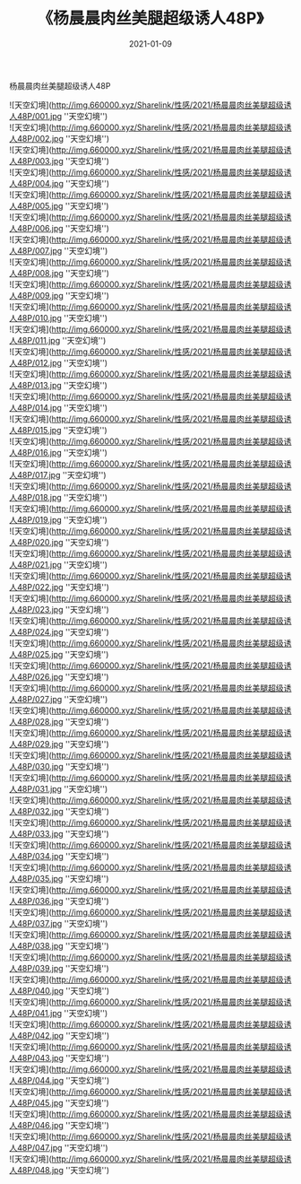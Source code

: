 ﻿---
layout: post
title:  《杨晨晨肉丝美腿超级诱人48P》
date:   2021-01-09
img: http://img.660000.xyz/Sharelink/性感/2021/杨晨晨肉丝美腿超级诱人48P/000.jpg
categories: [美女, 性感, 泳衣]
---

杨晨晨肉丝美腿超级诱人48P



![天空幻境](http://img.660000.xyz/Sharelink/性感/2021/杨晨晨肉丝美腿超级诱人48P/001.jpg ''天空幻境'') <br>
![天空幻境](http://img.660000.xyz/Sharelink/性感/2021/杨晨晨肉丝美腿超级诱人48P/002.jpg ''天空幻境'') <br>
![天空幻境](http://img.660000.xyz/Sharelink/性感/2021/杨晨晨肉丝美腿超级诱人48P/003.jpg ''天空幻境'') <br>
![天空幻境](http://img.660000.xyz/Sharelink/性感/2021/杨晨晨肉丝美腿超级诱人48P/004.jpg ''天空幻境'') <br>
![天空幻境](http://img.660000.xyz/Sharelink/性感/2021/杨晨晨肉丝美腿超级诱人48P/005.jpg ''天空幻境'') <br>
![天空幻境](http://img.660000.xyz/Sharelink/性感/2021/杨晨晨肉丝美腿超级诱人48P/006.jpg ''天空幻境'') <br>
![天空幻境](http://img.660000.xyz/Sharelink/性感/2021/杨晨晨肉丝美腿超级诱人48P/007.jpg ''天空幻境'') <br>
![天空幻境](http://img.660000.xyz/Sharelink/性感/2021/杨晨晨肉丝美腿超级诱人48P/008.jpg ''天空幻境'') <br>
![天空幻境](http://img.660000.xyz/Sharelink/性感/2021/杨晨晨肉丝美腿超级诱人48P/009.jpg ''天空幻境'') <br>
![天空幻境](http://img.660000.xyz/Sharelink/性感/2021/杨晨晨肉丝美腿超级诱人48P/010.jpg ''天空幻境'') <br>
![天空幻境](http://img.660000.xyz/Sharelink/性感/2021/杨晨晨肉丝美腿超级诱人48P/011.jpg ''天空幻境'') <br>
![天空幻境](http://img.660000.xyz/Sharelink/性感/2021/杨晨晨肉丝美腿超级诱人48P/012.jpg ''天空幻境'') <br>
![天空幻境](http://img.660000.xyz/Sharelink/性感/2021/杨晨晨肉丝美腿超级诱人48P/013.jpg ''天空幻境'') <br>
![天空幻境](http://img.660000.xyz/Sharelink/性感/2021/杨晨晨肉丝美腿超级诱人48P/014.jpg ''天空幻境'') <br>
![天空幻境](http://img.660000.xyz/Sharelink/性感/2021/杨晨晨肉丝美腿超级诱人48P/015.jpg ''天空幻境'') <br>
![天空幻境](http://img.660000.xyz/Sharelink/性感/2021/杨晨晨肉丝美腿超级诱人48P/016.jpg ''天空幻境'') <br>
![天空幻境](http://img.660000.xyz/Sharelink/性感/2021/杨晨晨肉丝美腿超级诱人48P/017.jpg ''天空幻境'') <br>
![天空幻境](http://img.660000.xyz/Sharelink/性感/2021/杨晨晨肉丝美腿超级诱人48P/018.jpg ''天空幻境'') <br>
![天空幻境](http://img.660000.xyz/Sharelink/性感/2021/杨晨晨肉丝美腿超级诱人48P/019.jpg ''天空幻境'') <br>
![天空幻境](http://img.660000.xyz/Sharelink/性感/2021/杨晨晨肉丝美腿超级诱人48P/020.jpg ''天空幻境'') <br>
![天空幻境](http://img.660000.xyz/Sharelink/性感/2021/杨晨晨肉丝美腿超级诱人48P/021.jpg ''天空幻境'') <br>
![天空幻境](http://img.660000.xyz/Sharelink/性感/2021/杨晨晨肉丝美腿超级诱人48P/022.jpg ''天空幻境'') <br>
![天空幻境](http://img.660000.xyz/Sharelink/性感/2021/杨晨晨肉丝美腿超级诱人48P/023.jpg ''天空幻境'') <br>
![天空幻境](http://img.660000.xyz/Sharelink/性感/2021/杨晨晨肉丝美腿超级诱人48P/024.jpg ''天空幻境'') <br>
![天空幻境](http://img.660000.xyz/Sharelink/性感/2021/杨晨晨肉丝美腿超级诱人48P/025.jpg ''天空幻境'') <br>
![天空幻境](http://img.660000.xyz/Sharelink/性感/2021/杨晨晨肉丝美腿超级诱人48P/026.jpg ''天空幻境'') <br>
![天空幻境](http://img.660000.xyz/Sharelink/性感/2021/杨晨晨肉丝美腿超级诱人48P/027.jpg ''天空幻境'') <br>
![天空幻境](http://img.660000.xyz/Sharelink/性感/2021/杨晨晨肉丝美腿超级诱人48P/028.jpg ''天空幻境'') <br>
![天空幻境](http://img.660000.xyz/Sharelink/性感/2021/杨晨晨肉丝美腿超级诱人48P/029.jpg ''天空幻境'') <br>
![天空幻境](http://img.660000.xyz/Sharelink/性感/2021/杨晨晨肉丝美腿超级诱人48P/030.jpg ''天空幻境'') <br>
![天空幻境](http://img.660000.xyz/Sharelink/性感/2021/杨晨晨肉丝美腿超级诱人48P/031.jpg ''天空幻境'') <br>
![天空幻境](http://img.660000.xyz/Sharelink/性感/2021/杨晨晨肉丝美腿超级诱人48P/032.jpg ''天空幻境'') <br>
![天空幻境](http://img.660000.xyz/Sharelink/性感/2021/杨晨晨肉丝美腿超级诱人48P/033.jpg ''天空幻境'') <br>
![天空幻境](http://img.660000.xyz/Sharelink/性感/2021/杨晨晨肉丝美腿超级诱人48P/034.jpg ''天空幻境'') <br>
![天空幻境](http://img.660000.xyz/Sharelink/性感/2021/杨晨晨肉丝美腿超级诱人48P/035.jpg ''天空幻境'') <br>
![天空幻境](http://img.660000.xyz/Sharelink/性感/2021/杨晨晨肉丝美腿超级诱人48P/036.jpg ''天空幻境'') <br>
![天空幻境](http://img.660000.xyz/Sharelink/性感/2021/杨晨晨肉丝美腿超级诱人48P/037.jpg ''天空幻境'') <br>
![天空幻境](http://img.660000.xyz/Sharelink/性感/2021/杨晨晨肉丝美腿超级诱人48P/038.jpg ''天空幻境'') <br>
![天空幻境](http://img.660000.xyz/Sharelink/性感/2021/杨晨晨肉丝美腿超级诱人48P/039.jpg ''天空幻境'') <br>
![天空幻境](http://img.660000.xyz/Sharelink/性感/2021/杨晨晨肉丝美腿超级诱人48P/040.jpg ''天空幻境'') <br>
![天空幻境](http://img.660000.xyz/Sharelink/性感/2021/杨晨晨肉丝美腿超级诱人48P/041.jpg ''天空幻境'') <br>
![天空幻境](http://img.660000.xyz/Sharelink/性感/2021/杨晨晨肉丝美腿超级诱人48P/042.jpg ''天空幻境'') <br>
![天空幻境](http://img.660000.xyz/Sharelink/性感/2021/杨晨晨肉丝美腿超级诱人48P/043.jpg ''天空幻境'') <br>
![天空幻境](http://img.660000.xyz/Sharelink/性感/2021/杨晨晨肉丝美腿超级诱人48P/044.jpg ''天空幻境'') <br>
![天空幻境](http://img.660000.xyz/Sharelink/性感/2021/杨晨晨肉丝美腿超级诱人48P/045.jpg ''天空幻境'') <br>
![天空幻境](http://img.660000.xyz/Sharelink/性感/2021/杨晨晨肉丝美腿超级诱人48P/046.jpg ''天空幻境'') <br>
![天空幻境](http://img.660000.xyz/Sharelink/性感/2021/杨晨晨肉丝美腿超级诱人48P/047.jpg ''天空幻境'') <br>
![天空幻境](http://img.660000.xyz/Sharelink/性感/2021/杨晨晨肉丝美腿超级诱人48P/048.jpg ''天空幻境'') <br>